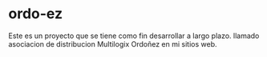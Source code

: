 # ordo-ez
Este es un proyecto que se tiene como fin desarrollar a largo plazo. llamado asociacion de distribucion Multilogix Ordoñez en mi sitios web.
